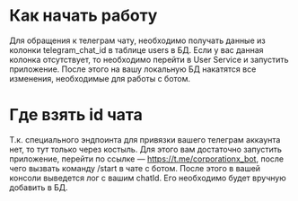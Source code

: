 # Как начать работу

Для обращения к телеграм чату, необходимо получать данные из колонки telegram_chat_id в таблице users в БД. 
Если у вас данная колонка отсутствует, то необходимо перейти в User Service и запустить приложение.
После этого на вашу локальную БД накатятся все изменения, необходимые для работы с ботом.

# Где взять id чата

Т.к. специального эндпоинта для привязки вашего телеграм аккаунта нет, то тут только через костыль. 
Для этого вам достаточно запустить приложение, перейти по ссылке — https://t.me/corporationx_bot,
после чего вызвать команду /start в чате с ботом. После этого в вашей консоли выведется лог с вашим chatId.
Его необходимо будет вручную добавить в БД.

